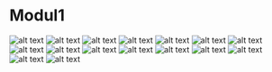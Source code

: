 # Modul1
![alt text](https://github.com/DimasAfifRehardendi/Modul1/blob/master/Screenshot%20(96).png)
![alt text](https://github.com/DimasAfifRehardendi/Modul1/blob/master/Screenshot%20(97).png)
![alt text](https://github.com/DimasAfifRehardendi/Modul1/blob/master/Screenshot%20(98).png)
![alt text](https://github.com/DimasAfifRehardendi/Modul1/blob/master/Screenshot%20(99).png)
![alt text](https://github.com/DimasAfifRehardendi/Modul1/blob/master/Screenshot%20(100).png)
![alt text](https://github.com/DimasAfifRehardendi/Modul1/blob/master/Screenshot%20(101).png)
![alt text](https://github.com/DimasAfifRehardendi/Modul1/blob/master/Screenshot%20(102).png)
![alt text](https://github.com/DimasAfifRehardendi/Modul1/blob/master/Screenshot%20(103).png)
![alt text](https://github.com/DimasAfifRehardendi/Modul1/blob/master/Screenshot%20(104).png)
![alt text](https://github.com/DimasAfifRehardendi/Modul1/blob/master/Screenshot%20(105).png)
![alt text](https://github.com/DimasAfifRehardendi/Modul1/blob/master/Screenshot%20(106).png)
![alt text](https://github.com/DimasAfifRehardendi/Modul1/blob/master/Screenshot%20(107).png)
![alt text](https://github.com/DimasAfifRehardendi/Modul1/blob/master/Screenshot%20(108).png)
![alt text](https://github.com/DimasAfifRehardendi/Modul1/blob/master/Screenshot%20(109).png)
![alt text](https://github.com/DimasAfifRehardendi/Modul1/blob/master/Screenshot%20(110).png)
![alt text](https://github.com/DimasAfifRehardendi/Modul1/blob/master/Screenshot%20(111).png)
